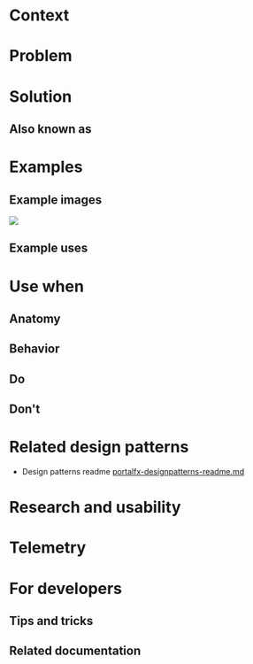 <!-- This is the template to use when creating a new design pattern document -->
# <NAME>
<!-- Fill in the name above and then write a short description of the design pattern -->

# Context
<!-- Short description of the context -->

# Problem
<!-- Short description of the problem -->

# Solution
<!-- Short description of the solution -->

## Also known as
<!-- Bulleted list of other terms used to describe the solution, if any -->

# Examples

## Example images
<!-- Include example image of the solution in the portal -->
<div style="max-width:800px">
<img alttext="Example image" src="../media/<folder>/<image_name>.png"  />
</div>

## Example uses
<!-- Descriptions and ideally deep links into the portal for running examples -->

# Use when
<!-- Description of when to use this solution.  For example "User is creating a resource" -->

## Anatomy
<!-- Image demonstrating the solution with numerical callouts to the solution components.
     Bulleted list of the callouts with explanations of each
-->

## Behavior
<!-- Description of overall behavior -->

## Do
<!-- Bulleted list of reminders for best practices-->

## Don't 
<!-- Bulleted list of things to avoid -->

# Related design patterns
<!-- Links to related design patterns.  Always include the link to the readme -->
* Design patterns readme [portalfx-designpatterns-readme.md](portalfx-designpatterns-readme.md)

# Research and usability
<!-- Links to the research for the solution -->

# Telemetry
<!-- Links to portal telemetry showing the solution usage -->

# For developers

## Tips and tricks
<!-- Bulleted list of tips and tricks for developers -->

## Related documentation
<!-- Links to related developer docs -->
